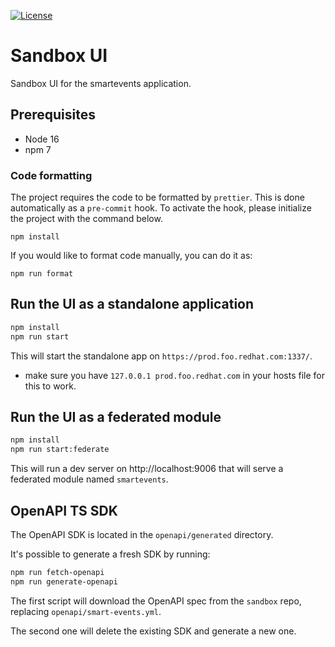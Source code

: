 [![License](https://img.shields.io/badge/license-Apache--2.0-blue.svg)](http://www.apache.org/licenses/LICENSE-2.0)

# Sandbox UI

Sandbox UI for the smartevents application.

## Prerequisites

- Node 16
- npm 7

### Code formatting

The project requires the code to be formatted by `prettier`. This is done automatically as a `pre-commit` hook. To activate the hook, please initialize the project with the command below.

```
npm install
```

If you would like to format code manually, you can do it as:

```
npm run format
```

## Run the UI as a standalone application

```sh
npm install
npm run start
```

This will start the standalone app on `https://prod.foo.redhat.com:1337/`.

- make sure you have `127.0.0.1 prod.foo.redhat.com` in your hosts file for this to work.

## Run the UI as a federated module

```sh
npm install
npm run start:federate
```

This will run a dev server on http://localhost:9006 that will serve a federated module named `smartevents`.

## OpenAPI TS SDK

The OpenAPI SDK is located in the `openapi/generated` directory.

It's possible to generate a fresh SDK by running:

```sh
npm run fetch-openapi
npm run generate-openapi
```

The first script will download the OpenAPI spec from the `sandbox` repo, replacing `openapi/smart-events.yml`.

The second one will delete the existing SDK and generate a new one.
